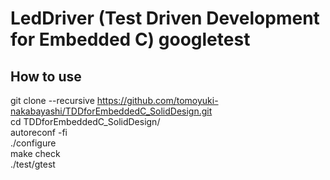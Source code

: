 # LedDriver (Test Driven Development for Embedded C) googletest

## How to use
git clone --recursive https://github.com/tomoyuki-nakabayashi/TDDforEmbeddedC_SolidDesign.git   
cd TDDforEmbeddedC_SolidDesign/  
autoreconf -fi  
./configure  
make check  
./test/gtest
